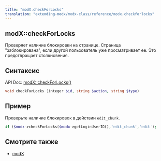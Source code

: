 ```yaml
---
title: "modX.checkForLocks"
translation: "extending-modx/modx-class/reference/modx.checkforlocks"
---
```


## modX::checkForLocks

Проверяет наличие блокировки на странице. Страница "заблокирована", если другой пользователь уже просматривает ее. Это предотвращает столкновения.

## Синтаксис

API Doc: [modX::checkForLocks()](http://api.modx.com/revolution/2.2/db_core_model_modx_modx.class.html#%5CmodX::checkForLocks())

``` php
void checkForLocks (integer $id, string $action, string $type)
```

## Пример

Проверьте наличие блокировок в действии `edit_chunk`.

``` php
if ($modx->checkForLocks($modx->getLoginUserID(),'edit_chunk','edit');
```

## Смотрите также

- [modX](extending-modx/core-model/modx "modX")
